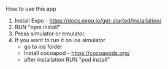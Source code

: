 
How to use this app

1. Install Expo - https://docs.expo.io/get-started/installation/
2. RUN "npm install"
3. Press simulator or emulator.
4. If you want to run it on ios simulator
    - go to ios folder
    - Install cocoapod - https://cocoapods.org/
    - after installation RUN "pod install"
    
